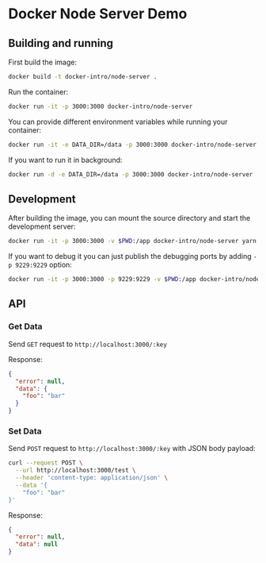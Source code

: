 # Docker Node Server Demo

## Building and running

First build the image:

```sh
docker build -t docker-intro/node-server .
```

Run the container:

```sh
docker run -it -p 3000:3000 docker-intro/node-server
```

You can provide different environment variables while running your container:

```sh
docker run -it -e DATA_DIR=/data -p 3000:3000 docker-intro/node-server
```

If you want to run it in background:

```sh
docker run -d -e DATA_DIR=/data -p 3000:3000 docker-intro/node-server
```

## Development

After building the image, you can mount the source directory and start the development server:

```sh
docker run -it -p 3000:3000 -v $PWD:/app docker-intro/node-server yarn dev
```

If you want to debug it you can just publish the debugging ports by adding `-p 9229:9229` option:

```sh
docker run -it -p 3000:3000 -p 9229:9229 -v $PWD:/app docker-intro/node-server yarn dev
```

## API

### Get Data

Send `GET` request to `http://localhost:3000/:key`

Response:

```json
{
  "error": null,
  "data": {
    "foo": "bar"
  }
}
```

### Set Data

Send `POST` request to `http://localhost:3000/:key` with JSON body payload:

```sh
curl --request POST \
  --url http://localhost:3000/test \
  --header 'content-type: application/json' \
  --data '{
	"foo": "bar"
}'
```

Response:

```json
{
  "error": null,
  "data": null
}
```
